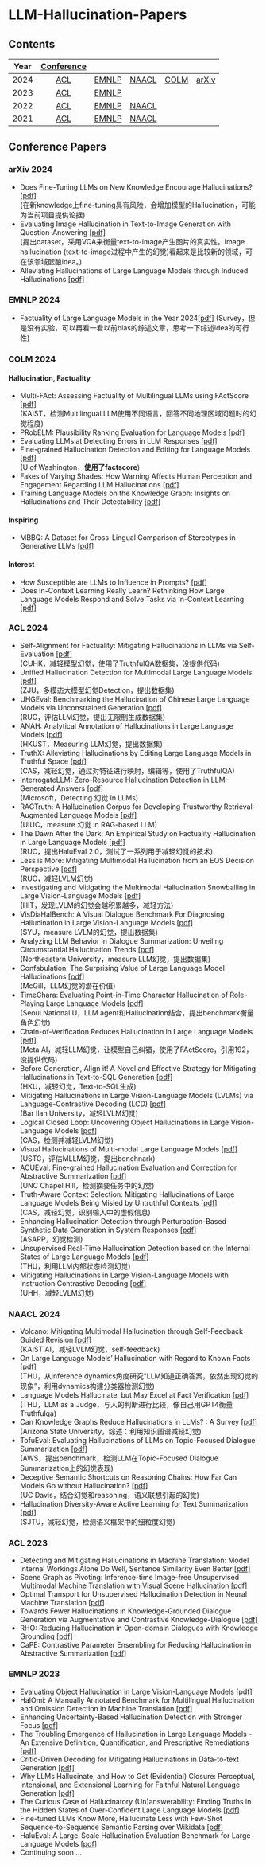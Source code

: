 # LLM-Hallucination-Papers

## Contents

|Year | [Conference](#conference-papers) |      |                      |               |        |
|:---:|    :----:        |        :---:         |        :---:         |      :---:    | :---:  |
|2024| [ACL](#acl-2024) | [EMNLP](#emnlp-2024) | [NAACL](#naacl-2024) |[COLM](#colm-2024)|[arXiv](#arxiv-2024)
|2023| [ACL](#acl-2023) | [EMNLP](#emnlp-2023) |                      |
|2022| [ACL](#acl-2022) | [EMNLP](#emnlp-2022) | [NAACL](#naacl-2022) |
|2021| [ACL](#acl-2021) | [EMNLP](#emnlp-2021) | [NAACL](#naacl-2021) |

## Conference Papers

###  arXiv 2024
- Does Fine-Tuning LLMs on New Knowledge Encourage Hallucinations? [[pdf]](https://arxiv.org/abs/2405.05904)  
(在新knowledge上fine-tuning具有风险，会增加模型的Hallucination，可能为当前项目提供论据)
- Evaluating Image Hallucination in Text-to-Image Generation with Question-Answering [[pdf]](https://arxiv.org/abs/2409.12784)  
(提出dataset，采用VQA来衡量text-to-image产生图片的真实性。Image hallucination (text-to-image过程中产生的幻觉)看起来是比较新的领域，可在该领域酝酿idea。)
-  Alleviating Hallucinations of Large Language Models through Induced Hallucinations [[pdf]]()

###  EMNLP 2024
- Factuality of Large Language Models in the Year 2024[[pdf]](https://arxiv.org/abs/2402.02420)
(Survey，但是没有实验，可以再看一看以前bias的综述文章，思考一下综述idea的可行性)

###  COLM 2024
#### Hallucination, Factuality
- Multi-FAct: Assessing Factuality of Multilingual LLMs using FActScore [[pdf]](https://openreview.net/forum?id=lkrH6ovzsj)  
(KAIST，检测Multilingual LLM使用不同语言，回答不同地理区域问题时的幻觉程度)
- PRobELM: Plausibility Ranking Evaluation for Language Models [[pdf]](https://openreview.net/forum?id=k8KS9Ps71d)
- Evaluating LLMs at Detecting Errors in LLM Responses [[pdf]](https://openreview.net/forum?id=dnwRScljXr)
- Fine-grained Hallucination Detection and Editing for Language Models [[pdf]](https://openreview.net/forum?id=dJMTn3QOWO)  
(U of Washington，**使用了factscore**)
- Fakes of Varying Shades: How Warning Affects Human Perception and Engagement Regarding LLM Hallucinations [[pdf]](https://openreview.net/forum?id=c30qeMg8dv)
- Training Language Models on the Knowledge Graph: Insights on Hallucinations and Their Detectability [[pdf]](https://openreview.net/forum?id=Zt1dwG8xrK)

#### Inspiring
- MBBQ: A Dataset for Cross-Lingual Comparison of Stereotypes in Generative LLMs [[pdf]](https://openreview.net/forum?id=X9yV4lFHt4)

#### Interest
- How Susceptible are LLMs to Influence in Prompts? [[pdf]](https://openreview.net/forum?id=y7JnjDcIQa)
- Does In-Context Learning Really Learn? Rethinking How Large Language Models Respond and Solve Tasks via In-Context Learning [[pdf]](https://openreview.net/forum?id=i2oJjC0ESQ)


###  ACL 2024
- Self-Alignment for Factuality: Mitigating Hallucinations in  LLMs via Self-Evaluation [[pdf]](https://aclanthology.org/2024.acl-long.107/)  
(CUHK，减轻模型幻觉，使用了TruthfulQA数据集，没提供代码)
- Unified Hallucination Detection for Multimodal Large Language Models [[pdf]](https://aclanthology.org/2024.acl-long.178/)  
(ZJU，多模态大模型幻觉Detection，提出数据集)
- UHGEval: Benchmarking the Hallucination of  Chinese Large Language Models via Unconstrained Generation [[pdf]](https://aclanthology.org/2024.acl-long.288/)  
(RUC，评估LLM幻觉，提出无限制生成数据集)
- ANAH: Analytical Annotation of Hallucinations in Large Language Models [[pdf]](https://aclanthology.org/2024.acl-long.442/)  
(HKUST，Measuring LLM幻觉，提出数据集)
- TruthX: Alleviating Hallucinations by Editing Large Language Models in Truthful Space [[pdf]](https://aclanthology.org/2024.acl-long.483/)  
(CAS，减轻幻觉，通过对特征进行映射，编辑等，使用了TruthfulQA)
- InterrogateLLM: Zero-Resource Hallucination Detection in  LLM-Generated Answers [[pdf]](https://aclanthology.org/2024.acl-long.506/)  
(Microsoft，Detecting 幻觉 in LLMs)
- RAGTruth: A Hallucination Corpus for Developing Trustworthy Retrieval-Augmented Language Models [[pdf]](https://aclanthology.org/2024.acl-long.585/)  
(UIUC，measure 幻觉 in RAG-based LLM)
- The Dawn After the Dark: An Empirical Study on Factuality Hallucination in Large Language Models  [[pdf]](https://aclanthology.org/2024.acl-long.586/)  
(RUC，提出HaluEval 2.0，测试了一系列用于减轻幻觉的技术)
- Less is More: Mitigating Multimodal Hallucination from an  EOS  Decision Perspective  [[pdf]](https://aclanthology.org/2024.acl-long.633/)  
(RUC，减轻LVLM幻觉)
- Investigating and Mitigating the Multimodal Hallucination Snowballing in Large Vision-Language Models  [[pdf]](https://aclanthology.org/2024.acl-long.648/)  
(HIT，发现LVLM的幻觉会越积累越多，减轻方法)
- VisDiaHalBench: A Visual Dialogue Benchmark For Diagnosing Hallucination in Large Vision-Language Models  [[pdf]](https://aclanthology.org/2024.acl-long.658/)  
(SYU，measure LVLM的幻觉，提出数据集)
- Analyzing  LLM  Behavior in Dialogue Summarization: Unveiling Circumstantial Hallucination Trends  [[pdf]](https://aclanthology.org/2024.acl-long.677/)  
(Northeastern University，measure LLM幻觉，提出数据集)
- Confabulation: The Surprising Value of Large Language Model Hallucinations  [[pdf]](https://aclanthology.org/2024.acl-long.770/)  
(McGill，LLM幻觉的潜在价值)
- TimeChara: Evaluating Point-in-Time Character Hallucination of Role-Playing Large Language Models  [[pdf]](https://aclanthology.org/2024.findings-acl.197/)  
(Seoul National U，LLM agent和Hallucination结合，提出benchmark衡量角色幻觉)
- Chain-of-Verification Reduces Hallucination in Large Language Models  [[pdf]](https://aclanthology.org/2024.findings-acl.212/)  
(Meta AI，减轻LLM幻觉，让模型自己纠错，使用了FActScore，引用192，没提供代码)
- Before Generation, Align it! A Novel and Effective Strategy for Mitigating Hallucinations in Text-to-SQL  Generation [[pdf]](https://aclanthology.org/2024.findings-acl.324/)  
(HKU，减轻幻觉，Text-to-SQL生成)
- Mitigating Hallucinations in Large Vision-Language Models (LVLMs) via Language-Contrastive Decoding (LCD)  [[pdf]](https://aclanthology.org/2024.findings-acl.359/)  
(Bar Ilan University，减轻LVLM幻觉)
- Logical Closed Loop: Uncovering Object Hallucinations in Large Vision-Language Models [[pdf]](https://aclanthology.org/2024.findings-acl.414/)  
(CAS，检测并减轻LVLM幻觉)
- Visual Hallucinations of Multi-modal Large Language Models [[pdf]](https://aclanthology.org/2024.findings-acl.573/)  
(USTC，评估MLLM幻觉，提出benchnark)
- ACUEval: Fine-grained Hallucination Evaluation and Correction for Abstractive Summarization [[pdf]](https://aclanthology.org/2024.findings-acl.597/)  
(UNC Chapel Hill，检测摘要任务中的幻觉)
- Truth-Aware Context Selection: Mitigating Hallucinations of Large Language Models Being Misled by Untruthful Contexts [[pdf]](https://aclanthology.org/2024.findings-acl.645/)  
(CAS，减轻幻觉，识别输入中的虚假信息)
- Enhancing Hallucination Detection through Perturbation-Based Synthetic Data Generation in System Responses [[pdf]](https://aclanthology.org/2024.findings-acl.789/)  
(ASAPP，幻觉检测)
- Unsupervised Real-Time Hallucination Detection based on the Internal States of Large Language Models [[pdf]](https://aclanthology.org/2024.findings-acl.854/)  
(THU，利用LLM内部状态检测幻觉)
- Mitigating Hallucinations in Large Vision-Language Models with Instruction Contrastive Decoding [[pdf]](https://aclanthology.org/2024.findings-acl.937/)  
(UHH，减轻LVLM幻觉)



### NAACL 2024
- Volcano: Mitigating Multimodal Hallucination through Self-Feedback Guided Revision [[pdf]](https://aclanthology.org/2024.naacl-long.23/)  
(KAIST AI，减轻LVLM幻觉，self-feedback)
- On Large Language Models’ Hallucination with Regard to Known Facts [[pdf]](https://aclanthology.org/2024.naacl-long.60/)  
(THU，从inference dynamics角度研究“LLM知道正确答案，依然出现幻觉的现象”，利用dynamics构建分类器检测幻觉)
- Language Models Hallucinate, but May Excel at Fact Verification [[pdf]](https://aclanthology.org/2024.naacl-long.62/)  
(THU，LLM as a Judge，与人的判断进行比较，像自己用GPT4衡量Truthfulqa)
- Can Knowledge Graphs Reduce Hallucinations in  LLMs? : A Survey [[pdf]](https://aclanthology.org/2024.naacl-long.219/)  
(Arizona State University，综述：利用知识图谱减轻幻觉)
- TofuEval: Evaluating Hallucinations of  LLMs on Topic-Focused Dialogue Summarization [[pdf]](https://aclanthology.org/2024.naacl-long.251/)  
(AWS，提出benchmark，检测LLM在Topic-Focused Dialogue Summarization上的幻觉表现)
- Deceptive Semantic Shortcuts on Reasoning Chains: How Far Can Models Go without Hallucination? [[pdf]](https://aclanthology.org/2024.naacl-long.424/)  
(UC Davis，结合幻觉和reasoning，语义联想引起的幻觉)
- Hallucination Diversity-Aware Active Learning for Text Summarization [[pdf]](https://aclanthology.org/2024.naacl-long.479/)  
(SJTU，减轻幻觉，检测语义框架中的细粒度幻觉)


### ACL 2023
- Detecting and Mitigating Hallucinations in Machine Translation: Model Internal Workings Alone Do Well, Sentence Similarity  Even Better [[pdf]](https://aclanthology.org/2023.acl-long.3/)
- Scene Graph as Pivoting: Inference-time Image-free Unsupervised Multimodal Machine Translation with Visual Scene Hallucination [[pdf]](https://aclanthology.org/2023.acl-long.329/)
- Optimal Transport for Unsupervised Hallucination Detection in Neural Machine Translation [[pdf]](https://aclanthology.org/2023.acl-long.770/)
- Towards Fewer Hallucinations in Knowledge-Grounded Dialogue Generation via Augmentative and Contrastive Knowledge-Dialogue [[pdf]](https://aclanthology.org/2023.acl-short.148/)
- RHO: Reducing Hallucination in Open-domain Dialogues with Knowledge Grounding [[pdf]](https://aclanthology.org/2023.findings-acl.275/)
- CaPE: Contrastive Parameter Ensembling for Reducing Hallucination in Abstractive Summarization [[pdf]](https://aclanthology.org/2023.findings-acl.685/)

### EMNLP 2023
- Evaluating Object Hallucination in Large Vision-Language Models [[pdf]](https://aclanthology.org/2023.emnlp-main.20/)
- HalOmi: A Manually Annotated Benchmark for Multilingual Hallucination and Omission Detection in Machine Translation [[pdf]](https://aclanthology.org/2023.emnlp-main.42/)
- Enhancing Uncertainty-Based Hallucination Detection with Stronger Focus [[pdf]](https://aclanthology.org/2023.emnlp-main.58/)
- The Troubling Emergence of Hallucination in Large Language Models - An Extensive Definition, Quantification, and Prescriptive Remediations [[pdf]](https://aclanthology.org/2023.emnlp-main.155/)
- Critic-Driven Decoding for Mitigating Hallucinations in Data-to-text Generation [[pdf]](https://aclanthology.org/2023.emnlp-main.172/)
- Why  LLMs Hallucinate, and How to Get (Evidential) Closure: Perceptual, Intensional, and Extensional Learning for Faithful Natural Language Generation [[pdf]](https://aclanthology.org/2023.emnlp-main.192/)
- The Curious Case of Hallucinatory (Un)answerability: Finding Truths in the Hidden States of Over-Confident Large Language Models [[pdf]](https://aclanthology.org/2023.emnlp-main.220/)
- Fine-tuned  LLMs Know More, Hallucinate Less with Few-Shot Sequence-to-Sequence Semantic Parsing over  Wikidata [[pdf]](https://aclanthology.org/2023.emnlp-main.353/)
- HaluEval: A Large-Scale Hallucination Evaluation Benchmark for Large Language Models [[pdf]](https://aclanthology.org/2023.emnlp-main.397/)
- Continuing soon ...
<!--stackedit_data:
eyJoaXN0b3J5IjpbLTE1MTA4MDA1MjIsNjMzNzI0MzgxLDM5Nz
Y2MzQ0MSwxOTQ0Njg2MDY3LC0xNDg1Mjg0NDc1LC0xODQ4MjE3
Nzg3LC01NDEyODcwNzUsNzE1MjY2NjQxLC0xOTA5NzMyMjg5LC
02NDc2MzYwMDcsMTA2ODQ1OTYwMSwtMTExMTgzNjIxMywtMjgz
OTMwNTM4LC0xMTk5NjM3NjY2LDI1MDc0OTU2NCw0NTkyMDA1MD
gsMTYxMzQ0Nzc3OSwyMzU1NjIyNDAsMjI5MTU2MDk2LDE4NzIz
MzQ3MDJdfQ==
-->